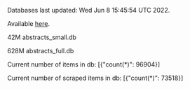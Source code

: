 Databases last updated: Wed Jun  8 15:45:54 UTC 2022. 

Available [here](https://github.com/cbeauhilton/ash-db/releases).


42M	abstracts_small.db

628M	abstracts_full.db

Current number of items in db:
[{"count(*)": 96904}]

Current number of scraped items in db:
[{"count(*)": 73518}]
